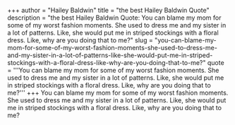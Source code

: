+++
author = "Hailey Baldwin"
title = "the best Hailey Baldwin Quote"
description = "the best Hailey Baldwin Quote: You can blame my mom for some of my worst fashion moments. She used to dress me and my sister in a lot of patterns. Like, she would put me in striped stockings with a floral dress. Like, why are you doing that to me?"
slug = "you-can-blame-my-mom-for-some-of-my-worst-fashion-moments-she-used-to-dress-me-and-my-sister-in-a-lot-of-patterns-like-she-would-put-me-in-striped-stockings-with-a-floral-dress-like-why-are-you-doing-that-to-me?"
quote = '''You can blame my mom for some of my worst fashion moments. She used to dress me and my sister in a lot of patterns. Like, she would put me in striped stockings with a floral dress. Like, why are you doing that to me?'''
+++
You can blame my mom for some of my worst fashion moments. She used to dress me and my sister in a lot of patterns. Like, she would put me in striped stockings with a floral dress. Like, why are you doing that to me?
